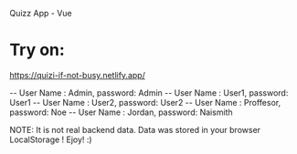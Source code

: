 Quizz App - Vue

# Try on:
https://quizi-if-not-busy.netlify.app/

-- User Name : Admin, password: Admin
-- User Name : User1, password: User1
-- User Name : User2, password: User2
-- User Name : Proffesor, password: Noe
-- User Name : Jordan, password: Naismith

NOTE:  It is not real backend data. Data was stored in your browser LocalStorage !
Ejoy! :)
